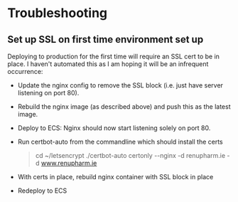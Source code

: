 # Troubleshooting

## Set up SSL on first time environment set up

Deploying to production for the first time will require an SSL cert to be
in place. I haven't automated this as I am hoping it will be an infrequent
occurrence:

* Update the nginx config to remove the SSL block (i.e. just have server
  listening on port 80).
* Rebuild the nginx image (as described above) and push this as the
  latest image.
* Deploy to ECS: Nginx should now start listening solely on port 80.
* Run certbot-auto from the commandline which should install the certs

  > cd ~/letsencrypt
  > ./certbot-auto certonly --nginx -d renupharm.ie -d www.renupharm.ie

* With certs in place, rebuild nginx container with SSL block in place
* Redeploy to ECS
